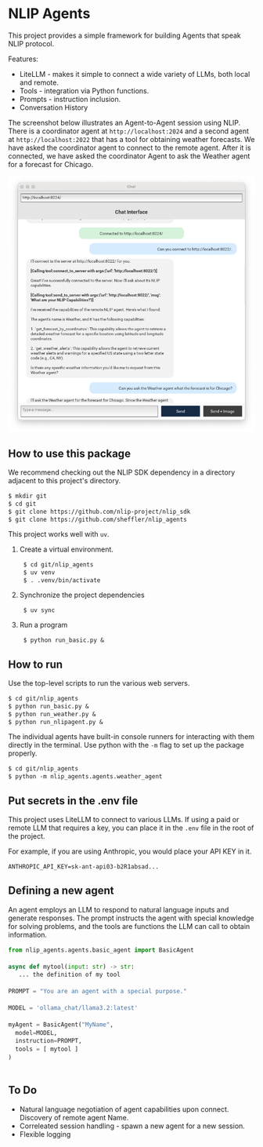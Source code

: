 # NLIP Agents

This project provides a simple framework for building Agents that speak NLIP protocol.

Features:

- LiteLLM -  makes it simple to connect a wide variety of LLMs, both local and remote.
- Tools - integration via Python functions.
- Prompts - instruction inclusion.
- Conversation History

The screenshot below illustrates an Agent-to-Agent session using NLIP.  There is a coordinator agent at `http://localhost:2024` and a second agent at `http://localhost:2022` that has a tool for obtaining weather forecasts.  We have asked the coordinator agent to connect to the remote agent.  After it is connected, we have asked the coordinator Agent to ask the Weather agent for a forecast for Chicago.

![Agent-to-Agent](pics/mach2-2.png)


## How to use this package

We recommend checking out the NLIP SDK dependency in a directory adjacent to this project's directory.

    $ mkdir git
	$ cd git
	$ git clone https://github.com/nlip-project/nlip_sdk
	$ git clone https://github.com/sheffler/nlip_agents
	

This project works well with `uv`.

1. Create a virtual environment.

        $ cd git/nlip_agents
        $ uv venv
    	$ . .venv/bin/activate
		
2. Synchronize the project dependencies

        $ uv sync
		
3. Run a program

        $ python run_basic.py &
		


## How to run

Use the top-level scripts to run the various web servers.

    $ cd git/nlip_agents
    $ python run_basic.py &
    $ python run_weather.py &
    $ python run_nlipagent.py &
   
The individual agents have built-in console runners for interacting with them directly in the terminal.  Use python with the `-m` flag to set up the package properly.

    $ cd git/nlip_agents
    $ python -m nlip_agents.agents.weather_agent
    
## Put secrets in the .env file

This project uses LiteLLM to connect to various LLMs.  If using a paid or remote LLM that requires a key, you can place it in the `.env` file in the root of the project.

For example, if you are using Anthropic, you would place your API KEY in it.

    ANTHROPIC_API_KEY=sk-ant-api03-b2R1absad...


## Defining a new agent

An agent employs an LLM to respond to natural language inputs and generate responses.  The prompt instructs the agent with special knowledge for solving problems, and the tools are functions the LLM can call to obtain information.

``` python
from nlip_agents.agents.basic_agent import BasicAgent

async def mytool(input: str) -> str:
   ... the definition of my tool

PROMPT = "You are an agent with a special purpose."

MODEL = 'ollama_chat/llama3.2:latest'

myAgent = BasicAgent("MyName",
  model=MODEL,
  instruction=PROMPT,
  tools = [ mytool ]
)
					 
```


## To Do

- Natural language negotiation of agent capabilities upon connect.  Discovery of remote agent Name.
- Correleated session handling - spawn a new agent for a new session.
- Flexible logging
